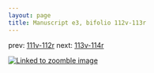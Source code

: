 ```yaml
---
layout: page
title: Manuscript e3, bifolio 112v-113r
---
```


prev: [111v-112r](../111v-112r/) next: [113v-114r](../113v-114r/)



[![Linked to zoomble image](http://www.homermultitext.org/iipsrv?IIIF=/project/homer/pyramidal/deepzoom/hmt/e3bifolio/v1/E3_112v_113r.tif/full/2000,/0/default.jpg)](http://www.homermultitext.org/ict2/?urn=urn:cite2:hmt:e3bifolio.v1:E3_112v_113r)

